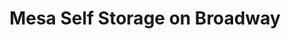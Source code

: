 ---
title: "Mesa Self Storage on Broadway"
url: /mesa/mesa-self-storage-on-broadway/
shop: storage rental
---